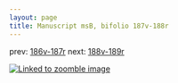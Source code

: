 ```yaml
---
layout: page
title: Manuscript msB, bifolio 187v-188r
---
```


prev: [186v-187r](../186v-187r/) next: [188v-189r](../188v-189r/)



[![Linked to zoomble image](http://www.homermultitext.org/iipsrv?IIIF=/project/homer/pyramidal/deepzoom/hmt/vbbifolio/v1/vb_187v_188r.tif/full/2000,/0/default.jpg)](http://www.homermultitext.org/ict2/?urn=urn:cite2:hmt:vbbifolio.v1:vb_187v_188r)

